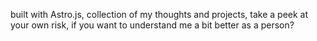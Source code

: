 built with Astro.js, collection of my thoughts and projects, take a peek at your own risk, if you want to understand me a bit better as a person?
